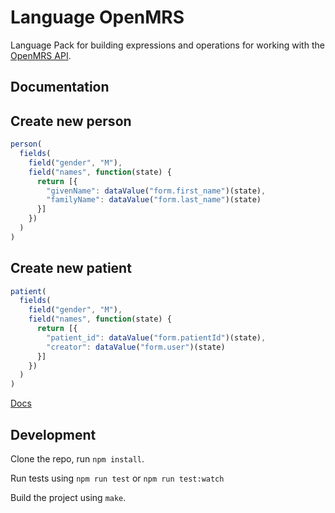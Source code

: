 Language OpenMRS
==============

Language Pack for building expressions and operations for working with
the [OpenMRS API](https://wiki.openmrs.org/display/docs/API).

Documentation
-------------

## Create new person

```js
person(
  fields(
    field("gender", "M"),
    field("names", function(state) {
      return [{
        "givenName": dataValue("form.first_name")(state),
        "familyName": dataValue("form.last_name")(state)
      }]
    })
  )
)
```

## Create new patient

```js
patient(
  fields(
    field("gender", "M"),
    field("names", function(state) {
      return [{
        "patient_id": dataValue("form.patientId")(state),
        "creator": dataValue("form.user")(state)
      }]
    })
  )
)
```

[Docs](docs/index)


Development
-----------

Clone the repo, run `npm install`.

Run tests using `npm run test` or `npm run test:watch`

Build the project using `make`.
